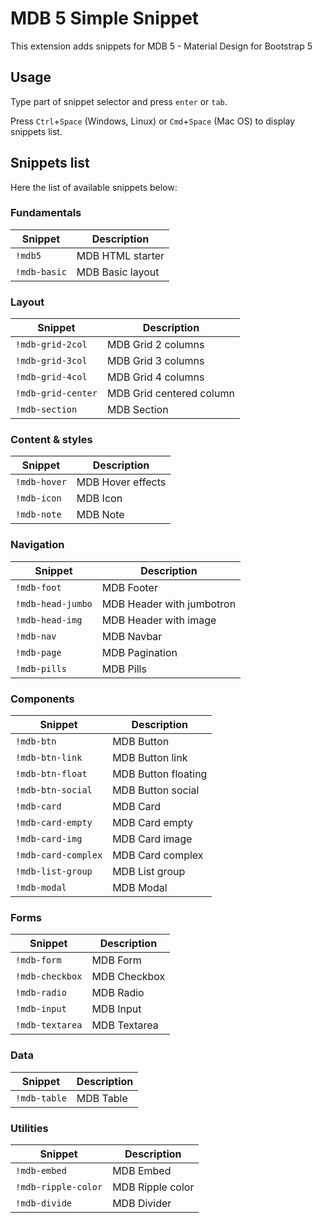 # MDB 5 Simple Snippet

This extension adds snippets for MDB 5 - Material Design for Bootstrap 5

## Usage

Type part of snippet selector and press `enter` or `tab`.

Press `Ctrl`+`Space` (Windows, Linux) or `Cmd`+`Space` (Mac OS) to display snippets list.

## Snippets list

Here the list of available snippets below:

### Fundamentals

| Snippet      | Description      |
| ------------ | ---------------- |
| `!mdb5`      | MDB HTML starter |
| `!mdb-basic` | MDB Basic layout |

### Layout

| Snippet            | Description              |
| ------------------ | ------------------------ |
| `!mdb-grid-2col`   | MDB Grid 2 columns       |
| `!mdb-grid-3col`   | MDB Grid 3 columns       |
| `!mdb-grid-4col`   | MDB Grid 4 columns       |
| `!mdb-grid-center` | MDB Grid centered column |
| `!mdb-section`     | MDB Section              |

### Content & styles

| Snippet      | Description       |
| ------------ | ----------------- |
| `!mdb-hover` | MDB Hover effects |
| `!mdb-icon`  | MDB Icon          |
| `!mdb-note`  | MDB Note          |

### Navigation

| Snippet           | Description               |
| ----------------- | ------------------------- |
| `!mdb-foot`       | MDB Footer                |
| `!mdb-head-jumbo` | MDB Header with jumbotron |
| `!mdb-head-img`   | MDB Header with image     |
| `!mdb-nav`        | MDB Navbar                |
| `!mdb-page`       | MDB Pagination            |
| `!mdb-pills`      | MDB Pills                 |

### Components

| Snippet             | Description         |
| ------------------- | ------------------- |
| `!mdb-btn`          | MDB Button          |
| `!mdb-btn-link`     | MDB Button link     |
| `!mdb-btn-float`    | MDB Button floating |
| `!mdb-btn-social`   | MDB Button social   |
| `!mdb-card`         | MDB Card            |
| `!mdb-card-empty`   | MDB Card empty      |
| `!mdb-card-img`     | MDB Card image      |
| `!mdb-card-complex` | MDB Card complex    |
| `!mdb-list-group`   | MDB List group      |
| `!mdb-modal`        | MDB Modal           |

### Forms

| Snippet         | Description  |
| --------------- | ------------ |
| `!mdb-form`     | MDB Form     |
| `!mdb-checkbox` | MDB Checkbox |
| `!mdb-radio`    | MDB Radio    |
| `!mdb-input`    | MDB Input    |
| `!mdb-textarea` | MDB Textarea |

### Data

| Snippet      | Description |
| ------------ | ----------- |
| `!mdb-table` | MDB Table   |

### Utilities

| Snippet             | Description      |
| ------------------- | ---------------- |
| `!mdb-embed`        | MDB Embed        |
| `!mdb-ripple-color` | MDB Ripple color |
| `!mdb-divide`       | MDB Divider      |
